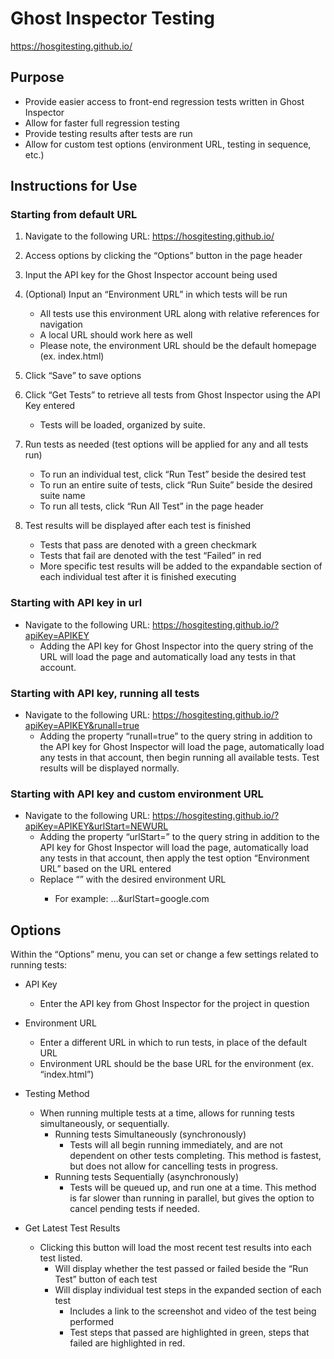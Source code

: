 # Ghost Inspector Testing
https://hosgitesting.github.io/

## Purpose
- Provide easier access to front-end regression tests written in Ghost Inspector
- Allow for faster full regression testing
- Provide testing results after tests are run
- Allow for custom test options (environment URL, testing in sequence, etc.)

## Instructions for Use
### Starting from default URL
1. Navigate to the following URL: https://hosgitesting.github.io/

2. Access options by clicking the “Options” button in the page header

3. Input the API key for the Ghost Inspector account being used

4. (Optional) Input an “Environment URL” in which tests will be run
    - All tests use this environment URL along with relative references for navigation 
    - A local URL should work here as well
    - Please note, the environment URL should be the default homepage (ex. index.html)

5. Click “Save” to save options

6. Click “Get Tests” to retrieve all tests from Ghost Inspector using the API Key entered
    - Tests will be loaded, organized by suite. 

7. Run tests as needed (test options will be applied for any and all tests run)
    - To run an individual test, click “Run Test” beside the desired test
    - To run an entire suite of tests, click “Run Suite” beside the desired suite name
    - To run all tests, click “Run All Test” in the page header

8. Test results will be displayed after each test is finished
    - Tests that pass are denoted with a green checkmark
    - Tests that fail are denoted with the test “Failed” in red
    - More specific test results will be added to the expandable section of each individual test after it is finished executing



### Starting with API key in url
- Navigate to the following URL: https://hosgitesting.github.io/?apiKey=APIKEY 
  - Adding the API key for Ghost Inspector into the query string of the URL will load the page and automatically load any tests in that account. 

### Starting with API key, running all tests
- Navigate to the following URL: https://hosgitesting.github.io/?apiKey=APIKEY&runall=true 
  - Adding the property “runall=true” to the query string in addition to the API key for Ghost Inspector will load the page, automatically load any tests in that account, then begin running all available tests. Test results will be displayed normally.

### Starting with API key and custom environment URL
- Navigate to the following URL: https://hosgitesting.github.io/?apiKey=APIKEY&urlStart=NEWURL
  - Adding the property “urlStart=<newURL>” to the query string in addition to the API key for Ghost Inspector will load the page, automatically load any tests in that account, then apply the test option “Environment URL” based on the URL entered
  - Replace “<newURL>” with the desired environment URL
    - For example: …&urlStart=google.com


## Options
Within the “Options” menu,  you can set or change a few settings related to running tests:

- API Key
  - Enter the API key from Ghost Inspector for the project in question

- Environment URL
  - Enter a different URL in which to run tests, in place of the default URL
  - Environment URL should be the base URL for the environment (ex. “index.html”)

- Testing Method
  - When running multiple tests at a time, allows for running tests simultaneously, or sequentially.
    - Running tests Simultaneously (synchronously)
      - Tests will all begin running immediately, and are not dependent on other tests completing. This method is fastest, but does not allow for cancelling tests in progress. 
    - Running tests Sequentially (asynchronously)
      - Tests will be queued up, and run one at a time. This method is far slower than running in parallel, but gives the option to cancel pending tests if needed. 
    

- Get Latest Test Results
  - Clicking this button will load the most recent test results into each test listed.
    - Will display whether the test passed or failed beside the “Run Test” button of each test
    - Will display individual test steps in the expanded section of each test
      - Includes a link to the screenshot and video of the test being performed
      - Test steps that passed are highlighted in green, steps that failed are highlighted in red. 
